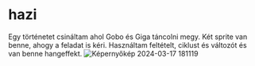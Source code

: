 # hazi
Egy történetet csináltam ahol Gobo és Giga táncolni megy. Két sprite van benne, ahogy a feladat is kéri. Használtam feltételt, ciklust és változót és van benne hangeffekt. 
![Képernyőkép 2024-03-17 181119](https://github.com/nagyorsolya2002/hazi/assets/163470515/0a489a89-48e5-49e4-aa6b-060006d861de)
